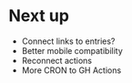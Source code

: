 # Next up

* Connect links to entries?
* Better mobile compatibility
* Reconnect actions
* More CRON to GH Actions
